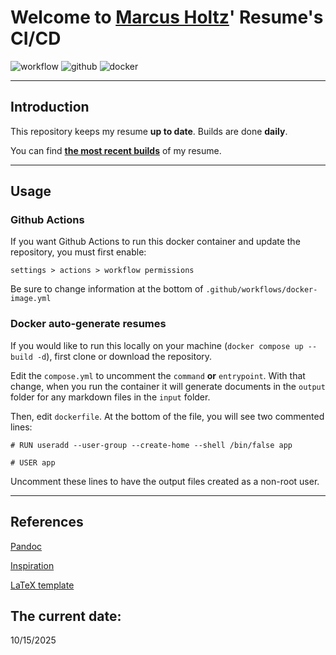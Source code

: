 # Welcome to [Marcus Holtz](https://github.com/MarcusHoltz)' Resume's CI/CD
![workflow](https://github.com/MarcusHoltz/resume-generator/actions/workflows/docker-image.yml/badge.svg)  ![github](https://badgen.net/badge/icon/github?icon=github&label)  ![docker](https://badgen.net/badge/icon/docker?icon=docker&label)
 
 
* * *
## Introduction
This repository keeps my resume **up to date**. Builds are done **daily**.
  
You can find **[the most recent builds](output/)** of my resume.
 
 
* * *
## Usage
### Github Actions
If you want Github Actions to run this docker container and update the repository,
you must first enable: 
  
 `settings > actions > workflow permissions` 
  
Be sure to change information at the bottom of `.github/workflows/docker-image.yml`
  
  
### Docker auto-generate resumes
If you would like to run this locally on your machine (`docker compose up --build -d`), first clone or download the repository.
 
Edit the `compose.yml` to uncomment the `command` **or** `entrypoint`.
With that change, when you run the container it will generate documents in the `output` folder for any markdown files in the `input` folder.
  
Then, edit `dockerfile`. At the bottom of the file, you will see two commented lines:
 
`# RUN useradd --user-group --create-home --shell /bin/false app`
  
`# USER app`
 
Uncomment these lines to have the output files created as a non-root user.
 
 
* * *
## References
[Pandoc](https://github.com/pandoc/dockerfiles)
 
[Inspiration](https://github.com/mszep/pandoc_resume)
 
[LaTeX template](https://github.com/LukeSmithxyz/md-website-cv)
 
 
 
 
## The current date:  
 10/15/2025 
  
  

